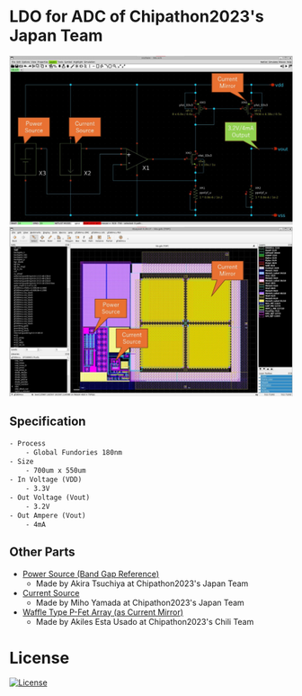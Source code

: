 # LDO for ADC of Chipathon2023's Japan Team

![Curcuit](./images/curcuit_ldo.jpg)  
![Layout](./images/layout_ldo.jpg)  

## Specification
    - Process
        - Global Fundories 180nm
    - Size
        - 700um x 550um
    - In Voltage (VDD)
        - 3.3V
    - Out Voltage (Vout)
        - 3.2V
    - Out Ampere (Vout)
        - 4mA

## Other Parts
- [Power Source (Band Gap Reference)](https://github.com/atuchiya/DC23-LTC2/tree/japan-test/BGR)
    - Made by Akira Tsuchiya at Chipathon2023's Japan Team
- [Current Source](https://github.com/keropiyo/Chipathon2023)
    - Made by Miho Yamada at Chipathon2023's Japan Team
- [Waffle Type P-Fet Array (as Current Mirror)](https://github.com/akiles-esta-usado/DC23-LTC2/tree/add-ic-makefile/LDO/xschem/waffle_1984)
    - Made by Akiles Esta Usado at Chipathon2023's Chili Team

# License
[![License](https://img.shields.io/badge/License-Apache%202.0-blue.svg)](https://opensource.org/licenses/Apache-2.0)
